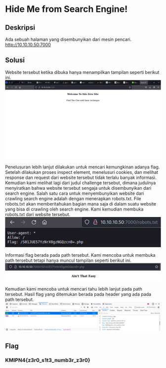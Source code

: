 # Hide Me from Search Engine!

## Deskripsi
Ada sebuah halaman yang disembunyikan dari mesin pencari. 
http://10.10.10.50:7000 

## Solusi
Website tersebut ketika dibuka hanya menampilkan tampilan seperti berikut ini.
![Hasil akses halaman](./exploit_1.jpg)

Penelusuran lebih lanjut dilakukan untuk mencari kemungkinan adanya flag. Setelah dilakukan proses inspect element, menelusuri cookies, dan melihat response dan request dari website tersebut tidak terlalu banyak informasi. Kemudian kami melihat lagi dari judul challenge tersebut, dimana judulnya menyiratkan bahwa website tersebut sengaja untuk disembunyikan dari search engine. Salah satu cara untuk menyembunyikan website dari crawling search engine adalah dengan menerapkan robots.txt. File robots.txt akan memberitahukan bagian mana saja di dalam suatu website yang bisa di crawling oleh search engine. Kami kemudian membuka robots.txt dari website tersebut. 
![Crawling robotx.txt](./exploit_2.jpg)

Informasi flag berada pada path tersebut. Kami mencoba untuk membuka path tersebut tetapi hanya muncul tampilan seperti berikut ini. 
![Hasil header path](./exploit_3.jpg)

Kemudian kami mencoba untuk mencari tahu lebih lanjut pada path tersebut. Hasil flag yang ditemukan berada pada header yang ada pada path tersebut.
![Hasil header path](./exploit_4.jpg)

## Flag
### KMIPN4{z3r0_s1t3_numb3r_z3r0}
